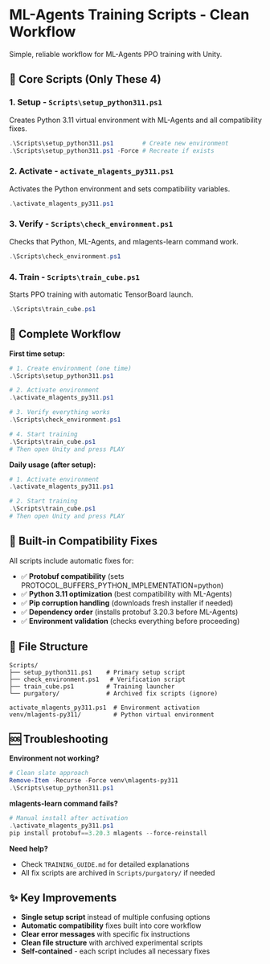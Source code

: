 # ML-Agents Training Scripts - Clean Workflow

Simple, reliable workflow for ML-Agents PPO training with Unity.

## 🎯 Core Scripts (Only These 4)

### 1. **Setup** - `Scripts\setup_python311.ps1`

Creates Python 3.11 virtual environment with ML-Agents and all compatibility fixes.

```powershell
.\Scripts\setup_python311.ps1        # Create new environment
.\Scripts\setup_python311.ps1 -Force # Recreate if exists
```

### 2. **Activate** - `activate_mlagents_py311.ps1`

Activates the Python environment and sets compatibility variables.

```powershell
.\activate_mlagents_py311.ps1
```

### 3. **Verify** - `Scripts\check_environment.ps1`

Checks that Python, ML-Agents, and mlagents-learn command work.

```powershell
.\Scripts\check_environment.ps1
```

### 4. **Train** - `Scripts\train_cube.ps1`

Starts PPO training with automatic TensorBoard launch.

```powershell
.\Scripts\train_cube.ps1
```

## 🚀 Complete Workflow

**First time setup:**

```powershell
# 1. Create environment (one time)
.\Scripts\setup_python311.ps1

# 2. Activate environment
.\activate_mlagents_py311.ps1

# 3. Verify everything works
.\Scripts\check_environment.ps1

# 4. Start training
.\Scripts\train_cube.ps1
# Then open Unity and press PLAY
```

**Daily usage (after setup):**

```powershell
# 1. Activate environment
.\activate_mlagents_py311.ps1

# 2. Start training
.\Scripts\train_cube.ps1
# Then open Unity and press PLAY
```

## 🔧 Built-in Compatibility Fixes

All scripts include automatic fixes for:

- ✅ **Protobuf compatibility** (sets PROTOCOL_BUFFERS_PYTHON_IMPLEMENTATION=python)
- ✅ **Python 3.11 optimization** (best compatibility with ML-Agents)
- ✅ **Pip corruption handling** (downloads fresh installer if needed)
- ✅ **Dependency order** (installs protobuf 3.20.3 before ML-Agents)
- ✅ **Environment validation** (checks everything before proceeding)

## 📁 File Structure

```
Scripts/
├── setup_python311.ps1    # Primary setup script
├── check_environment.ps1   # Verification script
├── train_cube.ps1         # Training launcher
└── purgatory/             # Archived fix scripts (ignore)

activate_mlagents_py311.ps1  # Environment activation
venv/mlagents-py311/         # Python virtual environment
```

## 🆘 Troubleshooting

**Environment not working?**

```powershell
# Clean slate approach
Remove-Item -Recurse -Force venv\mlagents-py311
.\Scripts\setup_python311.ps1
```

**mlagents-learn command fails?**

```powershell
# Manual install after activation
.\activate_mlagents_py311.ps1
pip install protobuf==3.20.3 mlagents --force-reinstall
```

**Need help?**

- Check `TRAINING_GUIDE.md` for detailed explanations
- All fix scripts are archived in `Scripts/purgatory/` if needed

## ✨ Key Improvements

- **Single setup script** instead of multiple confusing options
- **Automatic compatibility** fixes built into core workflow
- **Clear error messages** with specific fix instructions
- **Clean file structure** with archived experimental scripts
- **Self-contained** - each script includes all necessary fixes
